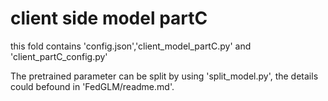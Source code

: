 # client side model partC

this fold contains 'config.json','client_model_partC.py' and 'client_partC_config.py'

The pretrained parameter can be split by using 'split_model.py', the details could befound in 'FedGLM/readme.md'.
